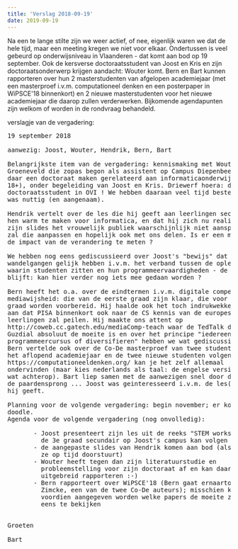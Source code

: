 ```yaml
---
title: 'Verslag 2018-09-19'
date: 2019-09-19
---
```


Na een te lange stilte zijn we weer actief, of nee, eigenlijk waren we dat de hele tijd, maar een meeting kregen we niet voor elkaar. Ondertussen is veel gebeurd op onderwijsniveau in Vlaanderen - dat komt aan bod op 19 september. Ook de kersverse doctoraatsstudent van Joost en Kris en zijn doctoraatsonderwerp krijgen aandacht: Wouter komt. Bern en Bart kunnen rapporteren over hun 2 masterstudenten van afgelopen academiejaar (met een masterproef i.v.m. computationeel denken en een posterpaper in WiPSCE'18 binnenkort) en 2 nieuwe masterstudenten voor het nieuwe academiejaar die daarop zullen verderwerken. Bijkomende agendapunten zijn welkom of worden in de rondvraag behandeld.

verslagje van de vergadering:

<pre>
19 september 2018

aanwezig: Joost, Wouter, Hendrik, Bern, Bart

Belangrijkste item van de vergadering: kennismaking met Wouter
Groeneveld die zopas begon als assistent op Campus Diepenbeek; hij zal
daar een doctoraat maken gerelateerd aan informaticaonderwijs (voor
18+), onder begeleiding van Joost en Kris. Driewerf hoera: de eerste
doctoraatsstudent in OVI ! We hebben daaraan veel tijd besteed en dat
was nuttig (en aangenaam).

Hendrik vertelt over de les die hij geeft aan leerlingen secundair, om
hen warm te maken voor informatica, en dat hij zich nu realiseert dat
zijn slides het vrouwelijk publiek waarschijnlijk niet aanspreken. Hij
zal die aanpassen en hopelijk ook met ons delen. Is er een manier om
de impact van de verandering te meten ?

We hebben nog eens gediscussieerd over Joost's "bewijs" dat de
wandelgangen gelijk hebben i.v.m. het verband tussen de opleiding
waarin studenten zitten en hun programmeervaardigheden - de vraag
blijft: kan hier verder nog iets mee gedaan worden ?

Bern heeft het o.a. over de eindtermen i.v.m. digitale competentie en
mediawijsheid: die van de eerste graad zijn klaar, die voor 2de en 3de
graad worden voorbereid. Hij haalde ook het toch indrukwekkende nieuws
aan dat PISA binnenkort ook naar de CS kennis van de europese
leerlingen zal peilen. Hij maakte ons attent op
http://coweb.cc.gatech.edu/mediaComp-teach waar de TedTalk door Mark
Guzdial absoluut de moeite is en over het principe "iedereen dezelfde
programmeercursus of diversifieren" hebben we wat gediscussieerd.
Bern vertelde ook over de Co-De masterproef van twee studenten tijdens
het aflopend academiejaar en de twee nieuwe studenten volgend jaar: op
https://computationeeldenken.org/ kan je het zelf allemaal
ondervinden (maar kies nederlands als taal: de engelse versie hinkt
wat achterop). Bart liep samen met de aanwezigen snel door de les over
de paardensprong ... Joost was geinteresseerd i.v.m. de les(sen) die
hij geeft.

Planning voor de volgende vergadering: begin november; er komt een
doodle.
Agenda voor de volgende vergadering (nog onvolledig):

       - Joost presenteert zijn les uit de reeks "STEM workshops" die
         de 3e graad secundair op Joost's campus kan volgen          
       - de aangepaste slides van Hendrik komen aan bod (als Hendrik
         ze op tijd doorstuurt)
       - Wouter heeft tegen dan zijn literatuurstudie en
         probleemstelling voor zijn doctoraat af en kan daarover
         uitgebreid rapporteren :-)
       - Bern rapporteert over WiPSCE'18 (Bern gaat ernaartoe en ook
         Zimcke, een van de twee Co-De auteurs); misschien kan
         voordien aangegeven worden welke papers de moeite zijn om al
         eens te bekijken


Groeten

Bart
</pre>